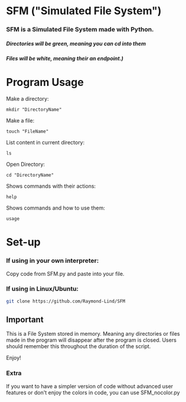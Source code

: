 # SFM ("Simulated File System")
### SFM is a Simulated File System made with Python. 
##### Directories will be green, meaning you can cd into them 
##### Files will be white, meaning their an endpoint.)
# Program Usage
Make a directory:
```
mkdir "DirectoryName"
```
Make a file:
```
touch "FileName"
```
List content in current directory:
```
ls
```
Open Directory:
```
cd "DirectoryName"
```
Shows commands with their actions:
```
help
```
Shows commands and how to use them:
```
usage
```

# Set-up

### If using in your own interpreter:
Copy code from SFM.py and paste into your file.

### If using in Linux/Ubuntu:

```bash
git clone https://github.com/Raymond-Lind/SFM
```
## Important

This is a File System stored in memory. Meaning any directories or files made in the program will disappear after the program is closed.
Users should remember this throughout the duration of the script.

Enjoy!

### Extra

If you want to have a simpler version of code without advanced user features or don't enjoy the colors in code, you can use SFM_nocolor.py
